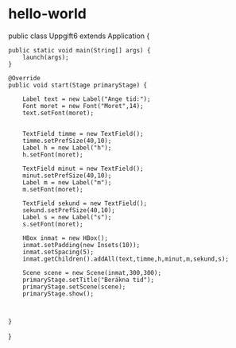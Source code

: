 # hello-world
public class Uppgift6 extends Application {

    public static void main(String[] args) {
        launch(args);
    }

    @Override
    public void start(Stage primaryStage) {

        Label text = new Label("Ange tid:");
        Font moret = new Font("Moret",14);
        text.setFont(moret);


        TextField timme = new TextField();
        timme.setPrefSize(40,10);
        Label h = new Label("h");
        h.setFont(moret);

        TextField minut = new TextField();
        minut.setPrefSize(40,10);
        Label m = new Label("m");
        m.setFont(moret);

        TextField sekund = new TextField();
        sekund.setPrefSize(40,10);
        Label s = new Label("s");
        s.setFont(moret);

        HBox inmat = new HBox();
        inmat.setPadding(new Insets(10));
        inmat.setSpacing(5);
        inmat.getChildren().addAll(text,timme,h,minut,m,sekund,s);

        Scene scene = new Scene(inmat,300,300);
        primaryStage.setTitle("Beräkna tid");
        primaryStage.setScene(scene);
        primaryStage.show();



    }
}
